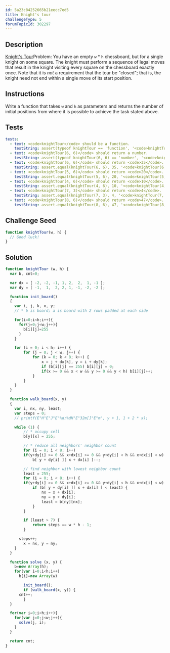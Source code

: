 ```yaml
---
id: 5a23c84252665b21eecc7ed5
title: Knight's tour
challengeType: 5
forumTopicId: 302297
---
```


## Description
<section id='description'>
<a href="https://en.wikipedia.org/wiki/Knight%27s_tour">Knight's Tour</a>Problem: You have an empty <code>w</code> * <code>h</code> chessboard, but for a single knight on some square. The knight must perform a sequence of legal moves that result in the knight visiting every square on the chessboard exactly once. Note that it is <i>not</i> a requirement that the tour be "closed"; that is, the knight need not end within a single move of its start position.
</section>

## Instructions
<section id='instructions'>
Write a function that takes <code>w</code> and <code>h</code> as parameters and returns the number of initial positions from where it is possible to achieve the task stated above.
</section>

## Tests
<section id='tests'>

``` yml
tests:
  - text: <code>knightTour</code> should be a function.
    testString: assert(typeof knightTour == 'function', '<code>knightTour</code> should be a function.');
  - text: <code>knightTour(6, 6)</code> should return a number.
    testString: assert(typeof knightTour(6, 6) == 'number', '<code>knightTour(6, 6)</code> should return a number.');
  - text: <code>knightTour(6, 6)</code> should return <code>35</code>.
    testString: assert.equal(knightTour(6, 6), 35, '<code>knightTour(6, 6)</code> should return <code>35</code>.');
  - text: <code>knightTour(5, 6)</code> should return <code>20</code>.
    testString: assert.equal(knightTour(5, 6), 20, '<code>knightTour(5, 6)</code> should return <code>20</code>.');
  - text: <code>knightTour(4, 6)</code> should return <code>10</code>.
    testString: assert.equal(knightTour(4, 6), 10, '<code>knightTour(4, 6)</code> should return <code>10</code>.');
  - text: <code>knightTour(7, 3)</code> should return <code>4</code>.
    testString: assert.equal(knightTour(7, 3), 4, '<code>knightTour(7, 3)</code> should return <code>4</code>.');
  - text: <code>knightTour(8, 6)</code> should return <code>47</code>.
    testString: assert.equal(knightTour(8, 6), 47, '<code>knightTour(8, 6)</code> should return <code>47</code>.');
```

</section>

## Challenge Seed
<section id='challengeSeed'>
<div id='js-seed'>

```js
function knightTour(w, h) {
  // Good luck!
}
```

</div>
</section>

## Solution
<section id='solution'>

```js
function knightTour (w, h) {
  var b, cnt=0;

  var dx = [ -2, -2, -1, 1, 2,  2,  1, -1 ];
  var dy = [ -1,  1,  2, 2, 1, -1, -2, -2 ];

  function init_board()
  {
  	var i, j, k, x, y;
  	// * b is board; a is board with 2 rows padded at each side

    for(i=0;i<h;i++){
      for(j=0;j<w;j++){
        b[i][j]=255
      }
    }

  	for (i = 0; i < h; i++) {
  		for (j = 0; j < w; j++) {
  			for (k = 0; k < 8; k++) {
  				x = j + dx[k], y = i + dy[k];
  				if (b[i][j] == 255) b[i][j] = 0;
  				if(x >= 0 && x < w && y >= 0 && y < h) b[i][j]++;
  			}
  		}
  	}
  }

  function walk_board(x, y)
  {
  	var i, nx, ny, least;
  	var steps = 0;
  	// printf(E"H"E"J"E"%d;%dH"E"32m[]"E"m", y + 1, 1 + 2 * x);

  	while (1) {
  		// * occupy cell
  		b[y][x] = 255;

  		// * reduce all neighbors' neighbor count
  		for (i = 0; i < 8; i++)
        if(y+dy[i] >= 0 && x+dx[i] >= 0 && y+dy[i] < h && x+dx[i] < w)
  			b[ y + dy[i] ][ x + dx[i] ]--;

  		// find neighbor with lowest neighbor count
  		least = 255;
  		for (i = 0; i < 8; i++) {
        if(y+dy[i] >= 0 && x+dx[i] >= 0 && y+dy[i] < h && x+dx[i] < w)
  			if (b[ y + dy[i] ][ x + dx[i] ] < least) {
  				nx = x + dx[i];
  				ny = y + dy[i];
  				least = b[ny][nx];
  			}
  		}

  		if (least > 7) {
  			return steps == w * h - 1;
  		}

      steps++;
  		x = nx, y = ny;
  	}
  }

  function solve (x, y) {
    b=new Array(h);
    for(var i=0;i<h;i++)
      b[i]=new Array(w)

		init_board();
		if (walk_board(x, y)) {
      cnt++;
		}
  }

  for(var i=0;i<h;i++){
    for(var j=0;j<w;j++){
      solve(j, i);
    }
  }

  return cnt;
}
```

</section>
